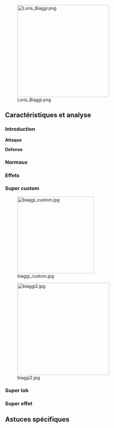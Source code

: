 <figure>
<img src="Loris_Biaggi.png" title="Loris_Biaggi.png" width="300"
alt="Loris_Biaggi.png" />
<figcaption aria-hidden="true">Loris_Biaggi.png</figcaption>
</figure>

## Caractéristiques et analyse

### Introduction

**Attaque**

**Défense**

### Normaux

### Effets

### Super custom

<figure>
<img src="biaggi_custom.jpg" title="biaggi_custom.jpg" width="250"
alt="biaggi_custom.jpg" />
<figcaption aria-hidden="true">biaggi_custom.jpg</figcaption>
</figure>

<figure>
<img src="biaggi2.jpg" title="biaggi2.jpg" width="300"
alt="biaggi2.jpg" />
<figcaption aria-hidden="true">biaggi2.jpg</figcaption>
</figure>

### Super lob

### Super effet

## Astuces spécifiques
